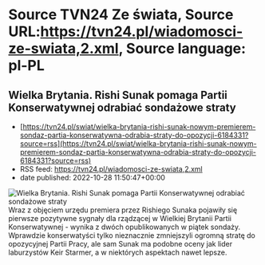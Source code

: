# Source TVN24 Ze świata, Source URL:https://tvn24.pl/wiadomosci-ze-swiata,2.xml, Source language: pl-PL

## Wielka Brytania. Rishi Sunak pomaga Partii Konserwatywnej odrabiać sondażowe straty
 - [https://tvn24.pl/swiat/wielka-brytania-rishi-sunak-nowym-premierem-sondaz-partia-konserwatywna-odrabia-straty-do-opozycji-6184331?source=rss](https://tvn24.pl/swiat/wielka-brytania-rishi-sunak-nowym-premierem-sondaz-partia-konserwatywna-odrabia-straty-do-opozycji-6184331?source=rss)
 - RSS feed: https://tvn24.pl/wiadomosci-ze-swiata,2.xml
 - date published: 2022-10-28 11:50:47+00:00

<img alt="Wielka Brytania. Rishi Sunak pomaga Partii Konserwatywnej odrabiać sondażowe straty" src="https://tvn24.pl/najnowsze/cdn-zdjecie-en3rzg-rishi-sunak-w-izbie-gmin-6184352/alternates/LANDSCAPE_1280" />
    Wraz z objęciem urzędu premiera przez Rishiego Sunaka pojawiły się pierwsze pozytywne sygnały dla rządzącej w Wielkiej Brytanii Partii Konserwatywnej - wynika z dwóch opublikowanych w piątek sondaży. Wprawdzie konserwatyści tylko nieznacznie zmniejszyli ogromną stratę do opozycyjnej Partii Pracy, ale sam Sunak ma podobne oceny jak lider laburzystów Keir Starmer, a w niektórych aspektach nawet lepsze.
